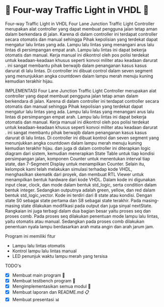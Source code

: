 # 🚦 Four-way Traffic Light in VHDL 🚦
Four-way Traffic Light in VHDL Four Lane Junction Traffic Light Controller merupakan alat controller yang dapat membuat pengguna jalan tetap aman dalam berkendara di jalan. Karena di dalam controller ini terdapat controller secara otomatis dan manual sehingga Pihak kepolisian yang terdekat dapat mengatur lalu lintas yang ada. 
Lampu lalu lintas yang menangani arus lalu lintas di persimpangan empat arah. Lampu lalu lintas ini dapat bekerja otomatis dan manual. Kerja manual ini dikontrol oleh pos polisi terdekat untuk keadaan-keadaan khusus seperti konvoi militer atau keadaan darurat . ini sangat membantu pihak berwajib dalam penanganan kasus kasus darurat di lalu lintas. Di controller ini dibuat control dalam seven segment yang menunjukkan angka countdown dalam lampu merah menuju kuning kemudian terakhir hijau. 

IMPLEMENTASI
Four Lane Junction Traffic Light Controller merupakan alat controller yang dapat membuat pengguna jalan tetap aman dalam berkendara di jalan. Karena di dalam controller ini terdapat controller secara otomatis dan manual sehingga Pihak kepolisian yang terdekat dapat mengatur lalu lintas yang ada.
Lampu lalu lintas yang menangani arus lalu lintas di persimpangan empat arah. Lampu lalu lintas ini dapat bekerja otomatis dan manual. Kerja manual ini dikontrol oleh pos polisi terdekat untuk keadaan-keadaan khusus seperti konvoi militer atau keadaan darurat . ini sangat membantu pihak berwajib dalam penanganan kasus kasus darurat di lalu lintas. Di controller ini dibuat kontrol dan seven segment yang menunjukkan angka countdown dalam lampu merah menuju kuning kemudian terakhir hijau. dan juga di dalam controller ini diterapkan logic diagram dari sistem, kemudian menerapkan State Table untuk tiap kondisi persimpangan jalan, komponen Counter untuk menentukan interval tiap state, dan 7-Segment Display untuk menampilkan Counter. Selain itu, kelompok kami telah melakukan simulasi terhadap kode VHDL, menghasilkan skematik dari proyek, dan membuat RTL Viewer untuk menampilkan bentuk hardware dari kode VHDL. 
Dalam kode ini digunakan input clear, clock, dan mode dalam bentuk std_logic,  serta condition dalam bentuk integer. Sedangkan outputnya adalah green, yellow, dan red dalam bentuk std_logic_vector. Kode ini terdiri dari 8 state atau kondisi. Dengan state S0 sebagai state pertama dan S8 sebagai state terakhir. Pada masing-masing state dilakukan modifikasi pada output dan juga sinyal nextState.
Rangkaian ini juga terbagi dalam dua bagian besar yaitu proses seq dan proses comb. Pada proses seq dilakukan penentuan mode lampu lalu lintas, yaitu otomatis atau manual. Sedangkan pada proses comb dilakukan penentuan nyala lampu berdasarkan arah mata angin dan arah jarum jam.


Program ini memiliki fitur
- Lampu lalu lintas otomatis
- Kontrol lampu lalu lintas manual
- LED penunjuk waktu lampu merah yang tersisa 

TODO's
- [x] Membuat main program 	:page_facing_up:
- [x] Membuat testbench program 	:memo:
- [x] Mengimplementasikan semua modul :pushpin:
- [x] Membuat laporan dan README.md 	:clipboard:
- [x] Membuat presentasi :bar_chart:
